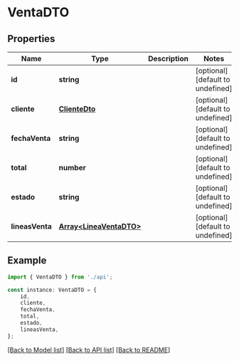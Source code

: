 # VentaDTO


## Properties

Name | Type | Description | Notes
------------ | ------------- | ------------- | -------------
**id** | **string** |  | [optional] [default to undefined]
**cliente** | [**ClienteDto**](ClienteDto.md) |  | [optional] [default to undefined]
**fechaVenta** | **string** |  | [optional] [default to undefined]
**total** | **number** |  | [optional] [default to undefined]
**estado** | **string** |  | [optional] [default to undefined]
**lineasVenta** | [**Array&lt;LineaVentaDTO&gt;**](LineaVentaDTO.md) |  | [optional] [default to undefined]

## Example

```typescript
import { VentaDTO } from './api';

const instance: VentaDTO = {
    id,
    cliente,
    fechaVenta,
    total,
    estado,
    lineasVenta,
};
```

[[Back to Model list]](../README.md#documentation-for-models) [[Back to API list]](../README.md#documentation-for-api-endpoints) [[Back to README]](../README.md)
